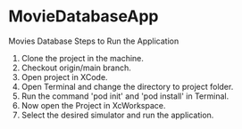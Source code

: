 # MovieDatabaseApp
Movies Database
Steps to Run the Application
1. Clone the project in the machine.
2. Checkout origin/main branch.
3. Open project in XCode.
4. Open Terminal and change the directory to project folder.
5. Run the command 'pod init' and 'pod install' in Terminal.
6. Now open the Project in XcWorkspace.
7. Select the desired simulator and run the application.
